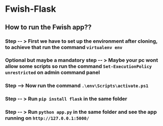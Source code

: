 # Fwish-Flask 

## How to run the Fwish app??

### Step -- > First we have to set up the environment after cloning, to achieve that run the command `virtualenv env`  
### Optional but maybe a mandatory step -- > Maybe your pc wont allow some scripts so run the command `Set-ExecutionPolicy unrestricted` on admin command panel 
### Step --> Now run the command `.\env\Scripts\activate.ps1`
### Step -- > Run `pip install flask` in the same folder
### Step -- > Run  `python app.py` in the same folder and see the app running on `http://127.0.0.1:5000/`
